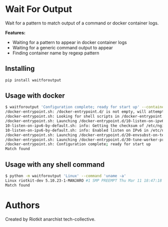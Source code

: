 Wait For Output
===============

Wait for a pattern to match output of a command or docker container logs.

**Features:**
- Waiting for a pattern to appear in docker container logs
- Waiting for a generic command output to appear
- Finding container name by regexp pattern

Installing
----------

```bash
pip install waitforoutput
```

Usage with docker
-----------------

```bash
$ waitforoutput 'Configuration complete; ready for start up' --container 'nginx_*' --timeout 5
/docker-entrypoint.sh: /docker-entrypoint.d/ is not empty, will attempt to perform configuration
/docker-entrypoint.sh: Looking for shell scripts in /docker-entrypoint.d/
/docker-entrypoint.sh: Launching /docker-entrypoint.d/10-listen-on-ipv6-by-default.sh
10-listen-on-ipv6-by-default.sh: info: Getting the checksum of /etc/nginx/conf.d/default.conf
10-listen-on-ipv6-by-default.sh: info: Enabled listen on IPv6 in /etc/nginx/conf.d/default.conf
/docker-entrypoint.sh: Launching /docker-entrypoint.d/20-envsubst-on-templates.sh
/docker-entrypoint.sh: Launching /docker-entrypoint.d/30-tune-worker-processes.sh
/docker-entrypoint.sh: Configuration complete; ready for start up
Match found
```

Usage with any shell command
----------------------------

```bash
$ python -m waitforoutput 'Linux' --command 'uname -a'
Linux riotkit-dev 5.10.23-1-MANJARO #1 SMP PREEMPT Thu Mar 11 18:47:18 UTC 2021 x86_64 GNU/Linux
Match found
```

Authors
=======

Created by Riotkit anarchist tech-collective.
